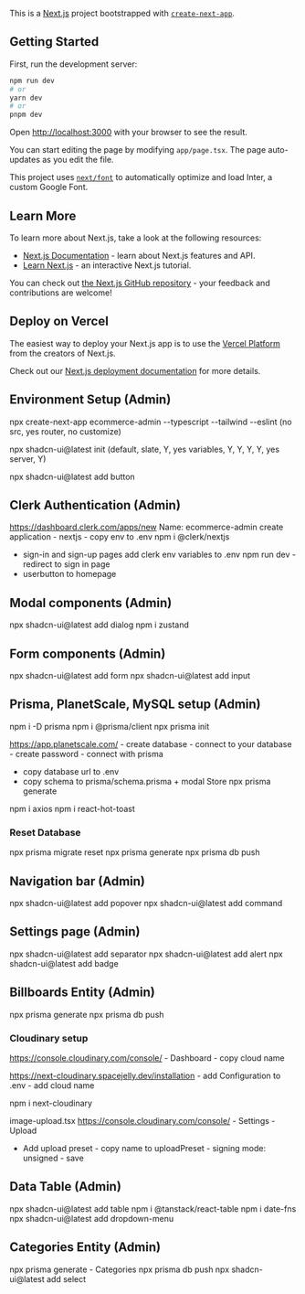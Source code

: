 This is a [Next.js](https://nextjs.org/) project bootstrapped with [`create-next-app`](https://github.com/vercel/next.js/tree/canary/packages/create-next-app).

## Getting Started

First, run the development server:

```bash
npm run dev
# or
yarn dev
# or
pnpm dev
```

Open [http://localhost:3000](http://localhost:3000) with your browser to see the result.

You can start editing the page by modifying `app/page.tsx`. The page auto-updates as you edit the file.

This project uses [`next/font`](https://nextjs.org/docs/basic-features/font-optimization) to automatically optimize and load Inter, a custom Google Font.

## Learn More

To learn more about Next.js, take a look at the following resources:

- [Next.js Documentation](https://nextjs.org/docs) - learn about Next.js features and API.
- [Learn Next.js](https://nextjs.org/learn) - an interactive Next.js tutorial.

You can check out [the Next.js GitHub repository](https://github.com/vercel/next.js/) - your feedback and contributions are welcome!

## Deploy on Vercel

The easiest way to deploy your Next.js app is to use the [Vercel Platform](https://vercel.com/new?utm_medium=default-template&filter=next.js&utm_source=create-next-app&utm_campaign=create-next-app-readme) from the creators of Next.js.

Check out our [Next.js deployment documentation](https://nextjs.org/docs/deployment) for more details.

## Environment Setup (Admin)
npx create-next-app ecommerce-admin --typescript --tailwind --eslint
(no src, yes router, no customize)

npx shadcn-ui@latest init
(default, slate, Y, yes variables, Y, Y, Y, Y, yes server, Y)

npx shadcn-ui@latest add button

## Clerk Authentication (Admin)
https://dashboard.clerk.com/apps/new
Name: ecommerce-admin
create application - nextjs - copy env to .env
npm i @clerk/nextjs
<mount clerk provider>
- sign-in and sign-up pages
add clerk env variables to .env
npm run dev - redirect to sign in page
- userbutton to homepage

## Modal components (Admin)
npx shadcn-ui@latest add dialog
npm i zustand

## Form components (Admin)
npx shadcn-ui@latest add form
npx shadcn-ui@latest add input

## Prisma, PlanetScale, MySQL setup (Admin)
npm i -D prisma
npm i @prisma/client
npx prisma init

https://app.planetscale.com/ - create database - connect to your database - create password - connect with prisma
- copy database url to .env
- copy schema to prisma/schema.prisma + modal Store
npx prisma generate

npm i axios
npm i react-hot-toast

### Reset Database
npx prisma migrate reset
npx prisma generate
npx prisma db push

## Navigation bar (Admin)
npx shadcn-ui@latest add popover
npx shadcn-ui@latest add command

## Settings page (Admin)
npx shadcn-ui@latest add separator
npx shadcn-ui@latest add alert
npx shadcn-ui@latest add badge

## Billboards Entity (Admin)

npx prisma generate
npx prisma db push

### Cloudinary setup
https://console.cloudinary.com/console/ - Dashboard - copy cloud name

https://next-cloudinary.spacejelly.dev/installation - add Configuration to .env - add cloud name

npm i next-cloudinary

image-upload.tsx
<CldUploadWidget onUpload={onUpload} uploadPreset="...">
https://console.cloudinary.com/console/ - Settings - Upload
- Add upload preset - copy name to uploadPreset - signing mode: unsigned - save

## Data Table (Admin)
npx shadcn-ui@latest add table
npm i @tanstack/react-table
npm i date-fns
npx shadcn-ui@latest add dropdown-menu

## Categories Entity (Admin)
npx prisma generate - Categories
npx prisma db push
npx shadcn-ui@latest add select
